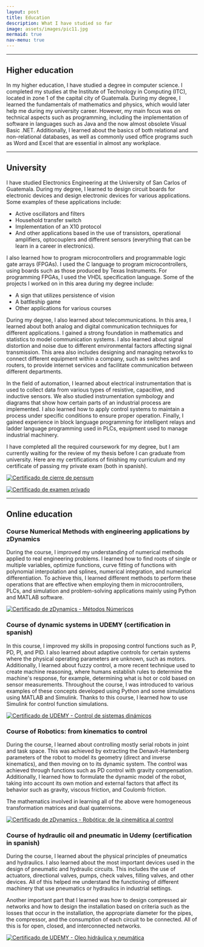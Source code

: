 ```yaml
---
layout: post
title: Education
description: What I have studied so far
image: assets/images/pic11.jpg
mermaid: true
nav-menu: true
---
```




---

## Higher education
In my higher education, I have studied a degree in computer science. I completed my studies at the Institute of Technology in Computing (ITC), located in zone 1 of the capital city of Guatemala. During my degree, I learned the fundamentals of mathematics and physics, which would later help me during my university career. However, my main focus was on technical aspects such as programming, including the implementation of software in languages such as Java and the now almost obsolete Visual Basic .NET. Additionally, I learned about the basics of both relational and non-relational databases, as well as commonly used office programs such as Word and Excel that are essential in almost any workplace.

---

## University
I have studied Electronics Engineering at the University of San Carlos of Guatemala. During my degree, I learned to design circuit boards for electronic devices and design electronic devices for various applications. Some examples of these applications include:

- Active oscillators and filters
- Household transfer switch
- Implementation of an X10 protocol
- And other applications based in the use of transistors, operational amplifiers, optocouplers and different sensors (everything that can be learn in a career in electronics). 

I also learned how to program microcontrollers and programmable logic gate arrays (FPGAs). I used the C language to program microcontrollers, using boards such as those produced by Texas Instruments. For programming FPGAs, I used the VHDL specification language. Some of the projects I worked on in this area during my degree include:

- A sign that utilizes persistence of vision
- A battleship game
- Other applications for various courses

During my degree, I also learned about telecommunications. In this area, I learned about both analog and digital communication techniques for different applications. I gained a strong foundation in mathematics and statistics to model communication systems. I also learned about signal distortion and noise due to different environmental factors affecting signal transmission. This area also includes designing and managing networks to connect different equipment within a company, such as switches and routers, to provide internet services and facilitate communication between different departments.

In the field of automation, I learned about electrical instrumentation that is used to collect data from various types of resistive, capacitive, and inductive sensors. We also studied instrumentation symbology and diagrams that show how certain parts of an industrial process are implemented. I also learned how to apply control systems to maintain a process under specific conditions to ensure proper operation. Finally, I gained experience in block language programming for intelligent relays and ladder language programming used in PLCs, equipment used to manage industrial machinery.

I have completed all the required coursework for my degree, but I am currently waiting for the review of my thesis before I can graduate from university. Here are my certifications of finishing my curriculum and my certificate of passing my private exam (both in spanish).

[![Certificado de cierre de pensum](/assets/images/Constancia_de_cierre_pensum.jpg "Faculty of Engineering, USAC")](https://www.ingenieria.usac.edu.gt/firma-electronica/consultar-documento.php)

[![Certificado de examen privado](/assets/images/Constancia_de_examen_privado.jpg "Faculty of Engineering, USAC")](https://www.ingenieria.usac.edu.gt/firma-electronica/consultar-documento.php)




---

## Online education
### Course Numerical Methods with engineering applications by zDynamics
During the course, I improved my understanding of numerical methods applied to real engineering problems. I learned how to find roots of single or multiple variables, optimize functions, curve fitting of functions with polynomial interpolation and splines, numerical integration, and numerical differentiation. To achieve this, I learned different methods to perform these operations that are effective when employing them in microcontrollers, PLCs, and simulation and problem-solving applications mainly using Python and MATLAB software.




[![Certificado de zDynamics - Métodos Númericos](/assets/images/zDynamics_certificado_MetodosNumericos.jpg "Shiprock, New Mexico by Beau Rogers")](https://www.zdynamics.org/about/#)

### Course of dynamic systems in UDEMY (certification in spanish)
In this course, I improved my skills in proposing control functions such as P, PD, PI, and PID. I also learned about adaptive controls for certain systems where the physical operating parameters are unknown, such as motors. Additionally, I learned about fuzzy control, a more recent technique used to create machine reasoning, where humans establish rules to determine the machine's response, for example, determining what is hot or cold based on sensor measurements. Throughout the course, I was introduced to various examples of these concepts developed using Python and some simulations using MATLAB and Simulink. Thanks to this course, I learned how to use Simulink for control function simulations. 

[![Certificado de UDEMY - Control de sistemas dinámicos](/assets/images/UC-ca3a7130-0d64-4642-aa42-e844da688654.jpg "Shiprock, New Mexico by Beau Rogers")](https://www.udemy.com/certificate/UC-ca3a7130-0d64-4642-aa42-e844da688654/)

### Course of Robotics: from kinematics to control
During the course, I learned about controlling mostly serial robots in joint and task space. This was achieved by extracting the Denavit-Hartenberg parameters of the robot to model its geometry (direct and inverse kinematics), and then moving on to its dynamic system. The control was achieved through functions such as PD control with gravity compensation. Additionally, I learned how to formulate the dynamic model of the robot, taking into account its own motion and external factors that affect its behavior such as gravity, viscous friction, and Coulomb friction.

The mathematics involved in learning all of the above were homogeneous transformation matrices and dual quaternions.

[![Certificado de zDynamics - Robótica: de la cinemática al control](/assets/images/zDynamics_certificado_Robotica.jpg "Shiprock, New Mexico by Beau Rogers")](https://www.zdynamics.org/about/#)


### Course of hydraulic oil and pneumatic in Udemy (certification in spanish)
During the course, I learned about the physical principles of pneumatics and hydraulics. I also learned about the most important devices used in the design of pneumatic and hydraulic circuits. This includes the use of actuators, directional valves, pumps, check valves, filling valves, and other devices. All of this helped me understand the functioning of different machinery that use pneumatics or hydraulics in industrial settings.

Another important part that I learned was how to design compressed air networks and how to design the installation based on criteria such as the losses that occur in the installation, the appropriate diameter for the pipes, the compressor, and the consumption of each circuit to be connected. All of this is for open, closed, and interconnected networks.

[![Certificado de UDEMY - Oleo hidráulica y neumática](/assets/images/certificado_oleoHidraulica.jpg "Shiprock, New Mexico by Beau Rogers")](https://www.udemy.com/certificate/UC-269b2bb4-1272-47d6-bbb5-afdb4e97a2a5/)

